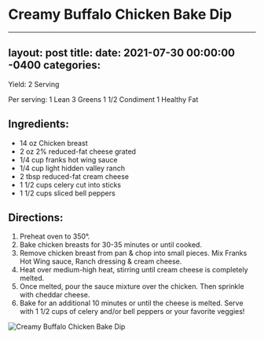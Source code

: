 # Creamy Buffalo Chicken Bake Dip
---
layout: post
title: 
date:   2021-07-30 00:00:00 -0400
categories: 
---
Yield:
2 Serving

Per serving:
1 Lean
3 Greens
1 1/2 Condiment
1 Healthy Fat

## Ingredients:
* 14 oz Chicken breast
* 2 oz 2% reduced-fat cheese grated
* 1/4 cup franks hot wing sauce
* 1/4 cup light hidden valley ranch
* 2 tbsp reduced-fat cream cheese
* 1 1/2 cups celery cut into sticks
* 1 1/2 cups sliced bell peppers

## Directions:
1. Preheat oven to 350°.
2. Bake chicken breasts for 30-35 minutes or until cooked.
3. Remove chicken breast from pan & chop into small pieces. Mix Franks Hot Wing sauce, Ranch dressing & cream cheese.
4. Heat over medium-high heat, stirring until cream cheese is completely melted.
5. Once melted, pour the sauce mixture over the chicken. Then sprinkle with cheddar cheese.
6. Bake for an additional 10 minutes or until the cheese is melted. Serve with 1 1/2 cups of celery and/or bell peppers or your favorite veggies!

![Creamy Buffalo Chicken Bake Dip](/images/Creamy%20Buffalo%20Chicken%20Bake%20Dip.png)

